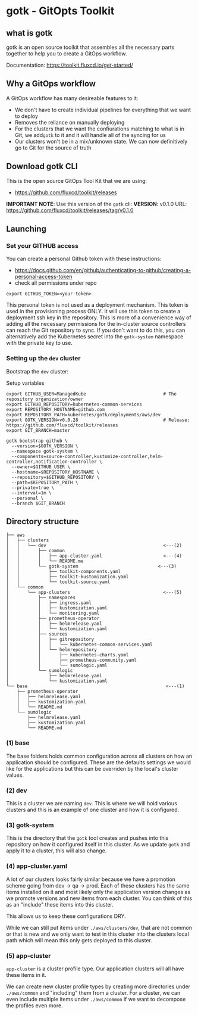 gotk - GitOpts Toolkit
=============

## what is gotk
gotk is an open source toolkit that assembles all the necessary parts together to help you to create a GitOps workflow.

Documentation: https://toolkit.fluxcd.io/get-started/

## Why a GitOps workflow
A GitOps workflow has many desireable features to it:
* We don't have to create individual pipelines for everything that we want to deploy
* Removes the reliance on manually deploying
* For the clusters that we want the confiurations matching to what is in Git, we add`gotk` to it and it will handle all of the syncing for us
* Our clusters won't be in a mix/unknown state.  We can now definitively go to Git for the source of truth

## Download gotk CLI
This is the open source GitOps Tool Kit that we are using:
* https://github.com/fluxcd/toolkit/releases

**IMPORTANT NOTE**: Use this version of the `gotk` cli:
**VERSION**: v0.1.0
URL: https://github.com/fluxcd/toolkit/releases/tag/v0.1.0

## Launching

### Set your GITHUB access
You can create a personal Github token with these instructions:
* https://docs.github.com/en/github/authenticating-to-github/creating-a-personal-access-token
* check all permissions under repo

```
export GITHUB_TOKEN=<your-token>
```

This personal token is not used as a deployment mechanism.  This token is used in the provisioning process ONLY.  It will use this token to create a deployment ssh key in the repository.  This is more of a convenience way of adding all the necessary permissions for the in-cluster source controllers can reach the Git repository to sync.  If you don't want to do this, you can alternatively add the Kubernetes secret into the `gotk-system` namespace with the private key to use.

### Setting up the `dev` cluster
Bootstrap the `dev` cluster:

Setup variables
```
export GITHUB_USER=ManagedKube                             # The repository organization/owner
export GITHUB_REPOSITORY=kubernetes-common-services
export REPOSITORY_HOSTNAME=github.com
export REPOSITORY_PATH=kubernetes/gotk/deployments/aws/dev
export GOTK_VERSION=v0.0.28                                # Release: https://github.com/fluxcd/toolkit/releases
export GIT_BRANCH=master
```

```
gotk bootstrap github \
  --version=$GOTK_VERSION \
  --namespace gotk-system \
  --components=source-controller,kustomize-controller,helm-controller,notification-controller \
  --owner=$GITHUB_USER \
  --hostname=$REPOSITORY_HOSTNAME \
  --repository=$GITHUB_REPOSITORY \
  --path=$REPOSITORY_PATH \
  --private=true \
  --interval=1m \
  --personal \
  --branch $GIT_BRANCH
```

## Directory structure

```
├── aws
│   ├── clusters
│   │   └── dev                                            <---(2)
│   │       ├── common
│   │       │   ├── app-cluster.yaml                       <---(4)
│   │       │   └── README.me
│   │       └── gotk-system                              <---(3)
│   │           ├── toolkit-components.yaml
│   │           ├── toolkit-kustomization.yaml
│   │           └── toolkit-source.yaml
│   └── common
│       └── app-clusters                                   <---(5)
│           ├── namespaces
│           │   ├── ingress.yaml
│           │   ├── kustomization.yaml
│           │   └── monitoring.yaml
│           ├── prometheus-operator
│           │   ├── helmrelease.yaml
│           │   └── kustomization.yaml
│           ├── sources
│           │   ├── gitrepository
│           │   │   └── kubernetes-common-services.yaml
│           │   └── helmrepository
│           │       ├── kubernetes-charts.yaml
│           │       ├── prometheus-community.yaml
│           │       └── sumologic.yaml
│           └── sumologic
│               ├── helmrelease.yaml
│               └── kustomization.yaml
└── base                                                    <---(1)
    ├── prometheus-operator
    │   ├── helmrelease.yaml
    │   ├── kustomization.yaml
    │   └── README.md
    └── sumologic
        ├── helmrelease.yaml
        ├── kustomization.yaml
        └── README.md
```

### (1) base
The base folders holds common configuration across all clusters on how an application should be configured.  These are the defaults settings we would like for the applications but this can be overriden by the local's cluster values.

### (2) dev
This is a cluster we are naming `dev`.  This is where we will hold various clusters and this is an example of one cluster and how it is configured.

### (3) gotk-system
This is the directory that the `gotk` tool creates and pushes into this repository on how it configured itself in this cluster.  As we update `gotk` and apply it to a cluster, this will also change.

### (4) app-cluster.yaml
A lot of our clusters looks fairly similar because we have a promotion scheme going from dev -> qa -> prod.  Each of these clusters has the same items installed on it and most likely only the application version changes as we promote versions and new items from each cluster.  You can think of this as an "include" these items into this cluster.

This allows us to keep these configurations DRY.

While we can still put items under `./aws/clusters/dev`, that are not common or that is new and we only want to test in this cluster into the clusters local path which will mean this only gets deployed to this cluster.

### (5) app-cluster
`app-cluster` is a cluster profile type.  Our application clusters will all have these items in it.  

We can create new cluster profile types by creating more directories under `./aws/common` and "including" them from a cluster.  For a cluster, we can even include multiple items under `./aws/common` if we want to decompose the profiles even more.
